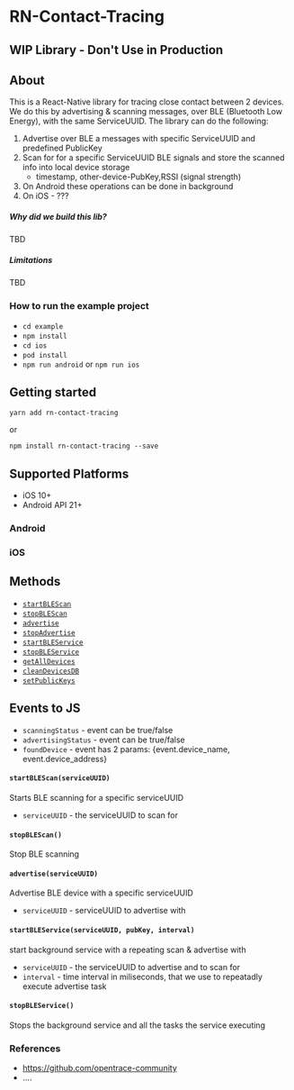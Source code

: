# RN-Contact-Tracing 

## WIP Library - Don't Use in Production

## About
This is a React-Native library for tracing close contact between 2 devices.
We do this by advertising & scanning messages, over BLE (Bluetooth Low Energy), with the same ServiceUUID.
The library can do the following:
1. Advertise over BLE a messages with specific ServiceUUID and predefined PublicKey 
2. Scan for for a specific ServiceUUID BLE signals and store the scanned info into local device storage
   - timestamp, other-device-PubKey,RSSI (signal strength)
3. On Android these operations can be done in background 
4. On iOS - ???

##### Why did we build this lib?
TBD

##### Limitations
TBD

### How to run the example project
* `cd example`
* `npm install`
* `cd ios`
* `pod install`
* `npm run android` or `npm run ios`


## Getting started

`yarn add rn-contact-tracing`

or

`npm install rn-contact-tracing --save`


## Supported Platforms
* iOS 10+
* Android API 21+

### Android

### iOS

## Methods
* [`startBLEScan`](#startBLEScan)
* [`stopBLEScan`](#stopBLEScan)
* [`advertise`](#advertise)
* [`stopAdvertise`](#stopAdvertise)
* [`startBLEService`](#startBLEService)
* [`stopBLEService`](#stopBLEService)
* [`getAllDevices`](#getAllDevices)
* [`cleanDevicesDB`](#cleanDevicesDB)
* [`setPublicKeys`](#setPublicKeys)

## Events to JS
- `scanningStatus` - event can be true/false
- `advertisingStatus` - event can be  true/false
- `foundDevice` - event has 2 params: {event.device_name, event.device_address}


#### `startBLEScan(serviceUUID)`
Starts BLE scanning for a specific serviceUUID
- `serviceUUID` - the serviceUUID to scan for

#### `stopBLEScan()`
Stop BLE scanning

#### `advertise(serviceUUID)`
Advertise BLE device with a specific serviceUUID
- `serviceUUID` - serviceUUID to advertise with

#### `startBLEService(serviceUUID, pubKey, interval)`
start background service with a repeating scan & advertise with
- `serviceUUID` - the serviceUUID to advertise and to scan for
- `interval` - time interval in miliseconds, that we use to repeatadly execute advertise task   

#### `stopBLEService()`
Stops the background service and all the tasks the service executing

### References
* https://github.com/opentrace-community
* ....



